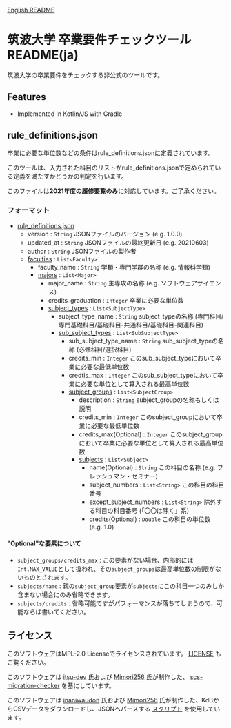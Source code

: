 [English README](https://github.com/maru2213/tsukuba-graduation-checker/blob/master/README.md)

# 筑波大学 卒業要件チェックツール README(ja)

筑波大学の卒業要件をチェックする非公式のツールです。

## Features
- Implemented in Kotlin/JS with Gradle

## rule_definitions.json
卒業に必要な単位数などの条件はrule_definitions.jsonに定義されています。

このツールは、入力された科目のリストがrule_definitions.jsonで定められている定義を満たすかどうかの判定を行います。

このファイルは**2021年度の履修要覧のみ**に対応しています。ご了承ください。

### フォーマット
- [rule_definitions.json](https://github.com/maru2213/tsukuba-graduation-checker/blob/master/src/main/kotlin/model/RuleDefinition.kt)
    - version : `String` JSONファイルのバージョン (e.g. 1.0.0)
    - updated_at : `String` JSONファイルの最終更新日 (e.g. 20210603)
    - author : `String` JSONファイルの製作者
    - [faculties](https://github.com/maru2213/tsukuba-graduation-checker/blob/master/src/main/kotlin/model/Faculty.kt) : `List<Faculty>`
        - faculty_name : `String` 学類・専門学群の名称 (e.g. 情報科学類)
        - [majors](https://github.com/maru2213/tsukuba-graduation-checker/blob/master/src/main/kotlin/model/Major.kt) : `List<Major>`
            - major_name : `String` 主専攻の名称 (e.g. ソフトウェアサイエンス)
            - credits_graduation : `Integer` 卒業に必要な単位数
            - [subject_types](https://github.com/maru2213/tsukuba-graduation-checker/blob/master/src/main/kotlin/model/SubjectType.kt) : `List<SubjectType>`
                - subject_type_name : `String` subject_typeの名称 (専門科目/専門基礎科目/基礎科目-共通科目/基礎科目-関連科目)
                - [sub_subject_types](https://github.com/maru2213/tsukuba-graduation-checker/blob/master/src/main/kotlin/model/SubSubjectType.kt) : `List<SubSubjectType>`
                    - sub_subject_type_name : `String` sub_subject_typeの名称 (必修科目/選択科目)
                    - credits_min : `Integer` このsub_subject_typeにおいて卒業に必要な最低単位数
                    - credtis_max : `Integer` このsub_subject_typeにおいて卒業に必要な単位として算入される最高単位数
                    - [subject_groups](https://github.com/maru2213/tsukuba-graduation-checker/blob/master/src/main/kotlin/model/SubjectGroup.kt) : `List<SubjectGroup>`
                        - description : `String` subject_groupの名称もしくは説明
                        - credits_min : `Integer` このsubject_groupにおいて卒業に必要な最低単位数
                        - credits_max(Optional) : `Integer` このsubject_groupにおいて卒業に必要な単位として算入される最高単位数
                        - [subjects](https://github.com/maru2213/tsukuba-graduation-checker/blob/master/src/main/kotlin/model/Subject.kt) : `List<Subject>`
                            - name(Optional) : `String` この科目の名称 (e.g. フレッシュマン・セミナー)
                            - subject_numbers : `List<String>` この科目の科目番号
                            - except_subject_numbers : `List<String>` 除外する科目の科目番号 (「〇〇は除く」系)
                            - credits(Optional) : `Double` この科目の単位数 (e.g. 1.0)

#### "Optional"な要素について
- `subject_groups/credits_max` : この要素がない場合、内部的には`Int.MAX_VALUE`として扱われ、その`subject_groups`は最高単位数の制限がないものとされます。
- `subjects/name` : 親の`subject_group`要素が`subjects`にこの科目一つのみしか含まない場合にのみ省略できます。
- `subjects/credits` : 省略可能ですがパフォーマンスが落ちてしまうので、可能ならば書いてください。

## ライセンス
このソフトウェアはMPL-2.0 Licenseでライセンスされています。 [LICENSE](https://github.com/maru2213/tsukuba-graduation-checker/blob/master/LICENSE) もご覧ください。

このソフトウェアは [itsu-dev](https://github.com/itsu-dev) 氏および [Mimori256](https://github.com/Mimori256) 氏が制作した、 [scs-migration-checker](https://github.com/itsu-dev/scs-migration-checker) を基にしています。

このソフトウェアは [inaniwaudon](https://github.com/inaniwaudon) 氏および [Mimori256](https://github.com/Mimori256) 氏が制作した、KdBからCSVデータをダウンロードし、JSONへパースする [スクリプト](https://github.com/Make-IT-TSUKUBA/alternative-tsukuba-kdb/tree/09569d959f23a89071c382bda69df6dae5d2e295) を使用しています。

